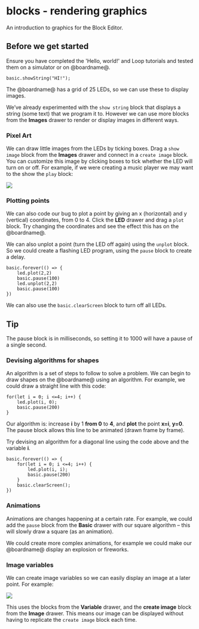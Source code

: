 # blocks - rendering graphics

An introduction to graphics for the Block Editor.

## Before we get started

Ensure you have completed the 'Hello, world!' and Loop tutorials and tested them on a simulator or on @boardname@.

```blocks
basic.showString("HI!");
```

The @boardname@ has a grid of 25 LEDs, so we can use these to display images.

We’ve already experimented with the `show string` block that displays a string (some text) that we program it to. However we can use more blocks from the **Images** drawer to render or display images in different ways.

### Pixel Art

We can draw little images from the LEDs by ticking boxes. Drag a `show image` block from the **Images** drawer and connect in a `create image` block. You can customize this image by clicking boxes to tick whether the LED will turn on or off. For example, if we were creating a music player we may want to the show the `play` block:

![](/static/mb/blocks/lessons/graphics-0.png)

### Plotting points

We can also code our bug to plot a point by giving an x (horizontal) and y (vertical) coordinates, from 0 to 4. Click the **LED** drawer and drag a `plot` block. Try changing the coordinates and see the effect this has on the @boardname@.

We can also unplot a point (turn the LED off again) using the `unplot` block. So we could create a flashing LED program, using the `pause` block to create a delay.

```blocks
basic.forever(() => {
    led.plot(2,2)
    basic.pause(100)
    led.unplot(2,2)
    basic.pause(100)
})
```

We can also use the `basic.clearScreen` block to turn off all LEDs.

## Tip

The pause block is in milliseconds, so setting it to 1000 will have a pause of a single second.

### Devising algorithms for shapes

An algorithm is a set of steps to follow to solve a problem. We can begin to draw shapes on the @boardname@ using an algorithm. 
For example, we could draw a straight line with this code:

```blocks
for(let i = 0; i <=4; i++) {
    led.plot(i, 0);
    basic.pause(200)
}
```

Our algorithm is: increase **i** by 1 **from 0** to **4**, and **plot** the point **x=i**, **y=0**. The pause block allows this line to be animated (drawn frame by frame).

Try devising an algorithm for a diagonal line using the code above and the variable **i**.
```sim
basic.forever(() => {
    for(let i = 0; i <=4; i++) {
        led.plot(i, i);
        basic.pause(200)
    }
    basic.clearScreen();
})
```

### Animations

Animations are changes happening at a certain rate. For example, we could add the `pause` block from the **Basic** drawer with our square algorithm – this will slowly draw a square (as an animation).

We could create more complex animations, for example we could make our @boardname@ display an explosion or fireworks.

### Image variables

We can create image variables so we can easily display an image at a later point. For example:

![](/static/mb/blocks/lessons/graphics-4.png)

This uses the blocks from the **Variable** drawer, and the **create image** block from the **Image** drawer. This means our image can be displayed without having to replicate the `create image` block each time.

